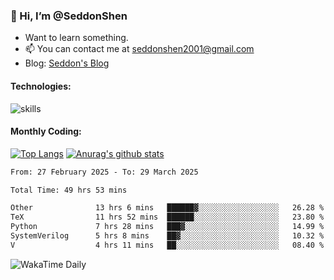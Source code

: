 ### 👋 Hi, I’m @SeddonShen
- Want to learn something.
- 📫 You can contact me at seddonshen2001@gmail.com
- Blog: [Seddon's Blog](https://seddonshen.github.io/)
#### Technologies:

![skills](https://skillicons.dev/icons?i=scala,js,html,css,bootstrap,jquery,c,cpp,cloudflare,django,docker,flask,git,github,githubactions,linux,latex,mysql,nodejs,ps,php,pr,py,raspberrypi,redis,unreal,v,vscode,vue,bash)

#### Monthly Coding:
[![Top Langs](https://github-readme-stats.vercel.app/api/top-langs?username=seddonshen&show_icons=true&locale=en&layout=compact&hide=html&langs_count=8)](https://github.com/SeddonShen/)
[![Anurag's github stats](https://github-readme-stats.vercel.app/api?username=SeddonShen&count_private=true&show_icons=true)](https://github.com/anuraghazra/github-readme-stats)
<!--START_SECTION:waka-->

```txt
From: 27 February 2025 - To: 29 March 2025

Total Time: 49 hrs 53 mins

Other              13 hrs 6 mins   ██████▓░░░░░░░░░░░░░░░░░░   26.28 %
TeX                11 hrs 52 mins  ██████░░░░░░░░░░░░░░░░░░░   23.80 %
Python             7 hrs 28 mins   ███▓░░░░░░░░░░░░░░░░░░░░░   14.99 %
SystemVerilog      5 hrs 8 mins    ██▓░░░░░░░░░░░░░░░░░░░░░░   10.32 %
V                  4 hrs 11 mins   ██░░░░░░░░░░░░░░░░░░░░░░░   08.40 %
```

<!--END_SECTION:waka-->

![WakaTime Daily](https://wakatime.com/share/@seddon2001/61a7e342-5f12-4fea-bf92-1fac161e97d6.svg)
<!---
SeddonShen/SeddonShen is a ✨ special ✨ repository because its `README.md` (this file) appears on your GitHub profile.
You can click the Preview link to take a look at your changes.
--->
